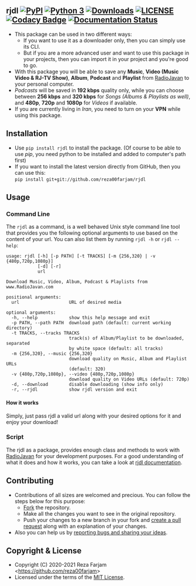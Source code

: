 ﻿## rjdl [![PyPI](https://img.shields.io/badge/pypi-v1.0.0-blue)](https://pypi.org/project/rjdl/) [![Python 3](https://img.shields.io/badge/python-3.6%20%7C%203.7%20%7C%203.8%20%7C%203.9-blue)](https://pypi.org/project/rjdl/) [![Downloads](https://pepy.tech/badge/rjdl)](https://pepy.tech/project/rjdl) [![LICENSE](https://img.shields.io/badge/license-MIT-green)](https://github.com/reza00farjam/rjdl/blob/master/LICENSE) [![Codacy Badge](https://app.codacy.com/project/badge/Grade/ea5df880a3fa4136824c887af12f4f38)](https://www.codacy.com/gh/reza00farjam/rjdl/dashboard?utm_source=github.com&amp;utm_medium=referral&amp;utm_content=reza00farjam/rjdl&amp;utm_campaign=Badge_Grade) [![Documentation Status](https://readthedocs.org/projects/rjdl/badge/?version=latest)](https://rjdl.readthedocs.io/en/latest/?badge=latest)

* This package can be used in two different ways:  
    * If you want to use it as a downloader only, then you can simply use its CLI.  
    * But if you are a more advanced user and want to use this package in your projects, then you can import it in your project and you're good to go.
* With this package you will be able to save any **Music**, **Video (Music Video & RJ-TV Show)**, **Album**, **Podcast** and **Playlist** from [RadioJavan](www.radiojavan.com) to your personal computer.  
* *Podcasts* will be saved in **192 kbps** quality only, while you can choose between **256 kbps** and **320 kbps** for *Songs (Albums & Playlists as well)*, and **480p**, **720p** and **1080p** for *Videos* if available.  
* If you are currently living in *Iran*, you need to turn on your **VPN** while using this package.

## Installation

* Use `pip install rjdl` to install the package. (Of course to be able to use *pip*, you need python to be installed and added to computer's path first)  
* If you want to install the latest version directly from GitHub, then you can use this:  
`pip install git+git://github.com/reza00farjam/rjdl`  

## Usage

### Command Line

The ```rjdl``` as a command, is a well behaved Unix style command line tool that provides you the following optional arguments to use based on the content of your url. You can also list them by running `rjdl -h` or `rjdl --help`:

```text
usage: rjdl [-h] [-p PATH] [-t TRACKS] [-m {256,320} | -v {480p,720p,1080p}]
            [-d] [-r]
            url

Download Music, Video, Album, Podcast & Playlists from www.RadioJavan.com

positional arguments:
  url                   URL of desired media

optional arguments:
  -h, --help            show this help message and exit
  -p PATH, --path PATH  download path (default: current working directory)
  -t TRACKS, --tracks TRACKS
                        track(s) of Album/Playlist to be downloaded, separated
                        by white space (default: all tracks)
  -m {256,320}, --music {256,320}
                        download quality on Music, Album and Playlist URLs
                        (default: 320)
  -v {480p,720p,1080p}, --video {480p,720p,1080p}
                        download quality on Video URLs (default: 720p)
  -d, --download        disable downloading (show info only)
  -r, --rjdl            show rjdl version and exit
```

#### How it works

Simply, just pass rjdl a valid url along with your desired options for it and enjoy your download!

### Script

The rjdl as a package, provides enough class and methods to work with [RadioJavan](www.radiojavan.com) for your
development purposes. For a good understanding of what it does and how it works, you can take a look at
[rjdl documentation](https://rjdl.readthedocs.io/en/latest/).

## Contributing

* Contributions of all sizes are welcomed and precious. You can follow the steps below for this purpose:
    * [Fork](https://github.com/reza00farjam/rjdl/fork) the repository.  
    * Make all the changes you want to see in the original repository.  
    * Push your changes to a new branch in your fork and [create a pull request](https://github.com/reza00farjam/rjdl/compare) along with an explanation of your changes.  
* Also you can help us by [reporting bugs and sharing your ideas]((https://github.com/reza00farjam/rjdl/issues/new)).  

## Copyright & License

* Copyright (C) 2020-2021 Reza Farjam <<https://github.com/reza00farjam>>  
* Licensed under the terms of the [MIT License](https://github.com/reza00farjam/rjdl/blob/master/LICENSE).  
